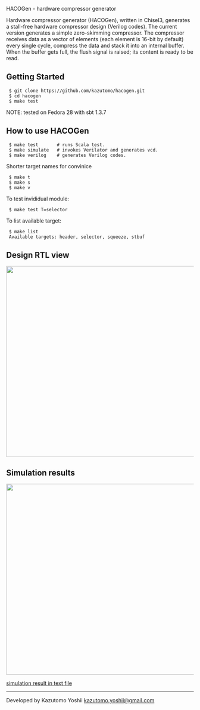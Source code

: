 HACOGen - hardware compressor generator


Hardware compressor generator (HACOGen), written in Chisel3, generates
a stall-free hardware compressor design (Verilog codes).  The current
version generates a simple zero-skimming compressor. The compressor
receives data as a vector of elements (each element is 16-bit by
default) every single cycle, compress the data and stack it into an
internal buffer. When the buffer gets full, the flush signal is
raised; its content is ready to be read.


Getting Started
---------------

     $ git clone https://github.com/kazutomo/hacogen.git
     $ cd hacogen
     $ make test

NOTE: tested on Fedora 28 with sbt 1.3.7

How to use HACOGen
--------------

     $ make test       # runs Scala test.
     $ make simulate   # invokes Verilator and generates vcd.
     $ make verilog    # generates Verilog codes.

Shorter target names for convinice

     $ make t
     $ make s
     $ make v

To test invididual module:

     $ make test T=selector

To list available target:

     $ make list
     Available targets: header, selector, squeeze, stbuf


Design RTL view
---------------

<img src="https://raw.githubusercontent.com/kazutomo/hacogen/master/figs/comp-rtl-view.png"  width="512" />


Simulation results
------------------

<img src="https://raw.githubusercontent.com/kazutomo/hacogen/master/figs/haco-wave.png"  width="512" />


<a href="https://raw.githubusercontent.com/kazutomo/hacogen/master/results/comp-output.txt" >simulation result in text file</a>



----
Developed by Kazutomo Yoshii <kazutomo.yoshii@gmail.com>
